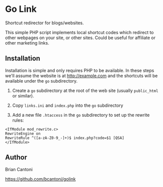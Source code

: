 # Go Link

Shortcut redirector for blogs/websites.

This simple PHP script implements local shortcut codes which redirect to other webpages
on your site, or other sites. Could be useful for affiliate or other marketing links.

## Installation

Installation is simple and only requires PHP to be available. In these steps we'll
assume the website is at http://example.com and the shortcuts will be available under
the `go` subdirectory.

1. Create a `go` subdirectory at the root of the web site (usually `public_html` or
similar).

2. Copy `links.ini` and `index.php` into the `go` subdirectory

3. Add a new file `.htaccess` in the `go` subdirectory to set up the rewrite rules:

```
<IfModule mod_rewrite.c>
RewriteEngine on
RewriteRule ^([a-zA-Z0-9_-]+)$ index.php?code=$1 [QSA]
</IfModule>
```

## Author

Brian Cantoni <brian AT cantoni.org>

https://github.com/bcantoni/golink
